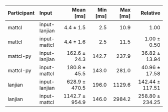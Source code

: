 | Participant | Input | Mean [ms] | Min [ms] | Max [ms] | Relative |
|:---|:---|---:|---:|---:|---:|
| mattcl | input-lanjian | 4.4 ± 1.5 | 2.5 | 10.9 | 1.00 |
| mattcl | input-mattcl | 4.4 ± 1.6 | 2.5 | 11.5 | 1.00 ± 0.50 |
| mattcl-py | input-lanjian | 162.6 ± 24.3 | 142.7 | 237.9 | 36.82 ± 13.94 |
| mattcl-py | input-mattcl | 180.8 ± 45.5 | 143.0 | 281.0 | 40.96 ± 17.58 |
| lanjian | input-lanjian | 628.9 ± 470.5 | 196.0 | 1129.6 | 142.44 ± 117.51 |
| lanjian | input-mattcl | 1142.7 ± 954.9 | 146.0 | 2984.2 | 258.80 ± 234.25 |
